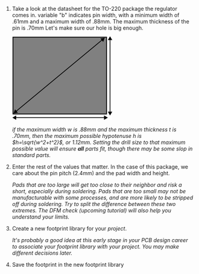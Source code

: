 1. Take a look at the datasheet for the TO-220 package the regulator comes in.  variable "b" indicates pin width, with a minimum width of .61mm and a maximum width of .88mm.  The maximum thickness of the pin is .70mm Let's make sure our hole is big enough.

    ![dimensions](hypotenuse.png)

    _if the maximum width $w$ is .88mm and the maximum thickness $t$ is .70mm, then the maximum possible hypotenuse $h$ is $h=\sqrt{w^2+t^2}$, or 1.12mm.  Setting the drill size to that maximum possible value will ensure **all** parts fit, though there may be some slop in standard parts._
    
1. Enter the rest of the values that matter.  In the case of this package, we care about the pin pitch (2.4mm) and the pad width and height.

    _Pads that are too large will get too close to their neighbor and risk a short, especially during soldering.  Pads that are too small may not be manufacturable with some processes, and are more likely to be stripped off during soldering.  Try to split the difference between these two extremes.  The DFM check (upcoming tutorial) will also help you understand your limits._
    
1. Create a new footprint library for your _project_.

    _It's probably a good idea at this early stage in your PCB design career to associate your footprint library with your project.  You may make different decisions later._
    
1. Save the footprint in the new footprint library